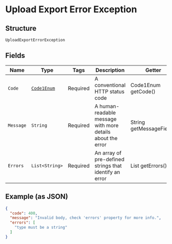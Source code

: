 
# Upload Export Error Exception

## Structure

`UploadExportErrorException`

## Fields

| Name | Type | Tags | Description | Getter | Setter |
|  --- | --- | --- | --- | --- | --- |
| `Code` | [`Code1Enum`](../../doc/models/code-1-enum.md) | Required | A conventional HTTP status code | Code1Enum getCode() | setCode(Code1Enum code) |
| `Message` | `String` | Required | A human-readable message with more details about the error | String getMessageField() | setMessageField(String messageField) |
| `Errors` | `List<String>` | Required | An array of pre-defined strings that identify an error | List<String> getErrors() | setErrors(List<String> errors) |

## Example (as JSON)

```json
{
  "code": 400,
  "message": "Invalid body, check 'errors' property for more info.",
  "errors": [
    "type must be a string"
  ]
}
```

